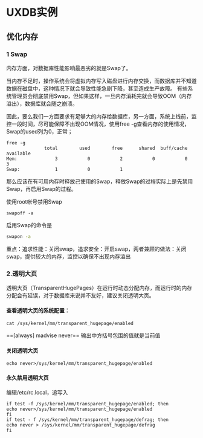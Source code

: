 # UXDB实例

## 优化内存

### 1 Swap 

内存方面，对数据库性能影响最恶劣的就是Swap了。

当内存不足时，操作系统会将虚拟内存写入磁盘进行内存交换，而数据库并不知道数据在磁盘中，这种情况下就会导致性能急剧下降，甚至造成生产故障。 有些系统管理员会彻底禁用Swap，但如果这样，一旦内存消耗完就会导致OOM（内存溢出），数据库就会随之崩溃。

因此，要么我们一方面要求有足够大的内存给数据库，另一方面，系统上线前，监控一段时间，尽可能保障不出现OOM情况，使用free -g查看内存的使用情况，Swap的used列为0，正常；

```
free -g
              total        used        free      shared  buff/cache   available
Mem:              3           0           2           0           0           3
Swap:             1           0           1
```

那么应该在有可用内存时释放己使用的Swap，释放Swap的过程实际上是先禁用Swap，再启用Swap的过程。 

使用root帐号禁用Swap

```shell
swapoff -a
```

启用Swap的命令是

```sh
swapon -a
```

重点：追求性能：关闭swap，追求安全：开启swap，两者兼顾的做法：关闭swap，提供较大的内存，监控以确保不出现内存溢出



### 2.透明大页

透明大页（TransparentHugePages）在运行时动态分配内存，而运行时的内存分配会有延误，对于数据库来说并不友好，建议关闭透明大页。

#### 查看透明大页的系统配置：

```
cat /sys/kernel/mm/transparent_hugepage/enabled 
```

==[always] madvise never==   输出中方括号包围的值就是当前值

#### 关闭透明大页

```
echo never>/sys/kernel/mm/transparent_hugepage/enabled
```

#### 永久禁用透明大页

编辑/etc/rc.local，追写入

```
if test -f /sys/kernel/mm/transparent_hugepage/enabled; then 
echo never>/sys/kernel/mm/transparent_hugepage/enabled 
fi 
if test - f /sys/kernel/mm/transparent_hugepage/defrag; then 
echo never > /sys/kernel/mm/transparent_hugepage/defrag 
fi 
```


